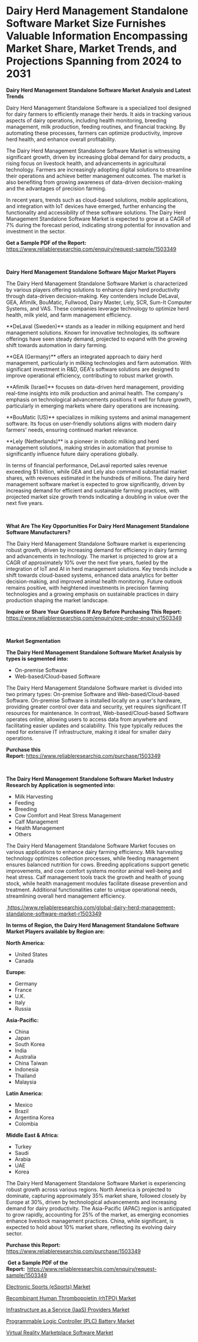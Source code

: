 <p><h1>Dairy Herd Management Standalone Software Market Size Furnishes Valuable Information Encompassing Market Share, Market Trends, and Projections Spanning from 2024 to 2031</h1></p><p><strong>Dairy Herd Management Standalone Software Market Analysis and Latest Trends</strong></p>
<p><p>Dairy Herd Management Standalone Software is a specialized tool designed for dairy farmers to efficiently manage their herds. It aids in tracking various aspects of dairy operations, including health monitoring, breeding management, milk production, feeding routines, and financial tracking. By automating these processes, farmers can optimize productivity, improve herd health, and enhance overall profitability.</p><p>The Dairy Herd Management Standalone Software Market is witnessing significant growth, driven by increasing global demand for dairy products, a rising focus on livestock health, and advancements in agricultural technology. Farmers are increasingly adopting digital solutions to streamline their operations and achieve better management outcomes. The market is also benefiting from growing awareness of data-driven decision-making and the advantages of precision farming.</p><p>In recent years, trends such as cloud-based solutions, mobile applications, and integration with IoT devices have emerged, further enhancing the functionality and accessibility of these software solutions. The Dairy Herd Management Standalone Software Market is expected to grow at a CAGR of 7% during the forecast period, indicating strong potential for innovation and investment in the sector.</p></p>
<p><strong>Get a Sample PDF of the Report:&nbsp;</strong> <a href="https://www.reliableresearchiq.com/enquiry/request-sample/1503349?utm_campaign=1141&utm_medium=2&utm_source=Github&utm_content=ia&utm_term=08122024&utm_id=dairy-herd-management-standalone-software">https://www.reliableresearchiq.com/enquiry/request-sample/1503349</a></p>
<p>&nbsp;</p>
<p><strong>Dairy Herd Management Standalone Software Major Market Players</strong></p>
<p><p>The Dairy Herd Management Standalone Software Market is characterized by various players offering solutions to enhance dairy herd productivity through data-driven decision-making. Key contenders include DeLaval, GEA, Afimilk, BouMatic, Fullwood, Dairy Master, Lely, SCR, Sum-It Computer Systems, and VAS. These companies leverage technology to optimize herd health, milk yield, and farm management efficiency.</p><p>**DeLaval (Sweden)** stands as a leader in milking equipment and herd management solutions. Known for innovative technologies, its software offerings have seen steady demand, projected to expand with the growing shift towards automation in dairy farming.</p><p>**GEA (Germany)** offers an integrated approach to dairy herd management, particularly in milking technologies and farm automation. With significant investment in R&D, GEA's software solutions are designed to improve operational efficiency, contributing to robust market growth.</p><p>**Afimilk (Israel)** focuses on data-driven herd management, providing real-time insights into milk production and animal health. The company's emphasis on technological advancements positions it well for future growth, particularly in emerging markets where dairy operations are increasing.</p><p>**BouMatic (US)** specializes in milking systems and animal management software. Its focus on user-friendly solutions aligns with modern dairy farmers' needs, ensuring continued market relevance.</p><p>**Lely (Netherlands)** is a pioneer in robotic milking and herd management solutions, making strides in automation that promise to significantly influence future dairy operations globally.</p><p>In terms of financial performance, DeLaval reported sales revenue exceeding $1 billion, while GEA and Lely also command substantial market shares, with revenues estimated in the hundreds of millions. The dairy herd management software market is expected to grow significantly, driven by increasing demand for efficient and sustainable farming practices, with projected market size growth trends indicating a doubling in value over the next five years.</p></p>
<p>&nbsp;</p>
<p><strong>What Are The Key Opportunities For Dairy Herd Management Standalone Software Manufacturers?</strong></p>
<p><p>The Dairy Herd Management Standalone Software market is experiencing robust growth, driven by increasing demand for efficiency in dairy farming and advancements in technology. The market is projected to grow at a CAGR of approximately 10% over the next five years, fueled by the integration of IoT and AI in herd management solutions. Key trends include a shift towards cloud-based systems, enhanced data analytics for better decision-making, and improved animal health monitoring. Future outlook remains positive, with heightened investments in precision farming technologies and a growing emphasis on sustainable practices in dairy production shaping the market landscape.</p></p>
<p><strong>Inquire or Share Your Questions If Any Before Purchasing This Report:</strong> <a href="https://www.reliableresearchiq.com/enquiry/pre-order-enquiry/1503349?utm_campaign=1141&utm_medium=2&utm_source=Github&utm_content=ia&utm_term=08122024&utm_id=dairy-herd-management-standalone-software">https://www.reliableresearchiq.com/enquiry/pre-order-enquiry/1503349</a></p>
<p>&nbsp;</p>
<p><strong>Market Segmentation</strong></p>
<p><strong>The Dairy Herd Management Standalone Software Market Analysis by types is segmented into:</strong></p>
<p><ul><li>On-premise Software</li><li>Web-based/Cloud-based Software</li></ul></p>
<p><p>The Dairy Herd Management Standalone Software market is divided into two primary types: On-premise Software and Web-based/Cloud-based Software. On-premise Software is installed locally on a user's hardware, providing greater control over data and security, yet requires significant IT resources for maintenance. In contrast, Web-based/Cloud-based Software operates online, allowing users to access data from anywhere and facilitating easier updates and scalability. This type typically reduces the need for extensive IT infrastructure, making it ideal for smaller dairy operations.</p></p>
<p><strong>Purchase this Report:&nbsp;</strong><a href="https://www.reliableresearchiq.com/purchase/1503349?utm_campaign=1141&utm_medium=2&utm_source=Github&utm_content=ia&utm_term=08122024&utm_id=dairy-herd-management-standalone-software">https://www.reliableresearchiq.com/purchase/1503349</a></p>
<p>&nbsp;</p>
<p><strong>The Dairy Herd Management Standalone Software Market Industry Research by Application is segmented into:</strong></p>
<p><ul><li>Milk Harvesting</li><li>Feeding</li><li>Breeding</li><li>Cow Comfort and Heat Stress Management</li><li>Calf Management</li><li>Health Management</li><li>Others</li></ul></p>
<p><p>The Dairy Herd Management Standalone Software Market focuses on various applications to enhance dairy farming efficiency. Milk harvesting technology optimizes collection processes, while feeding management ensures balanced nutrition for cows. Breeding applications support genetic improvements, and cow comfort systems monitor animal well-being and heat stress. Calf management tools track the growth and health of young stock, while health management modules facilitate disease prevention and treatment. Additional functionalities cater to unique operational needs, streamlining overall herd management efficiency.</p></p>
<p><a href="https://www.reliableresearchiq.com/global-dairy-herd-management-standalone-software-market-r1503349?utm_campaign=1141&utm_medium=2&utm_source=Github&utm_content=ia&utm_term=08122024&utm_id=dairy-herd-management-standalone-software">&nbsp;https://www.reliableresearchiq.com/global-dairy-herd-management-standalone-software-market-r1503349</a></p>
<p><strong>In terms of Region, the Dairy Herd Management Standalone Software Market Players available by Region are:</strong></p>
<p>
    <p> <strong> North America: </strong>
        <ul>
            <li>United States</li>
            <li>Canada</li>
        </ul>
        </p> 
    <p> <strong> Europe: </strong>
        <ul>
            <li>Germany</li>
            <li>France</li>
            <li>U.K.</li>
            <li>Italy</li>
            <li>Russia</li>
        </ul>
        </p> 
    <p> <strong> Asia-Pacific: </strong>
        <ul>
            <li>China</li>
            <li>Japan</li>
            <li>South Korea</li>
            <li>India</li>
            <li>Australia</li>
            <li>China Taiwan</li>
            <li>Indonesia</li>
            <li>Thailand</li>
            <li>Malaysia</li>
        </ul>
        </p> 
    <p> <strong> Latin America: </strong>
        <ul>
            <li>Mexico</li>
            <li>Brazil</li>
            <li>Argentina Korea</li>
            <li>Colombia</li>
        </ul>
        </p> 
    <p> <strong> Middle East & Africa: </strong>
        <ul>
            <li>Turkey</li>
            <li>Saudi</li>
            <li>Arabia</li>
            <li>UAE</li>
            <li>Korea</li>
        </ul>
    </p>
    </p>
<p><p>The Dairy Herd Management Standalone Software Market is experiencing robust growth across various regions. North America is projected to dominate, capturing approximately 35% market share, followed closely by Europe at 30%, driven by technological advancements and increasing demand for dairy productivity. The Asia-Pacific (APAC) region is anticipated to grow rapidly, accounting for 25% of the market, as emerging economies enhance livestock management practices. China, while significant, is expected to hold about 10% market share, reflecting its evolving dairy sector.</p></p>
<p><strong>Purchase this Report: </strong><a href="https://www.reliableresearchiq.com/purchase/1503349?utm_campaign=1141&utm_medium=2&utm_source=Github&utm_content=ia&utm_term=08122024&utm_id=dairy-herd-management-standalone-software">https://www.reliableresearchiq.com/purchase/1503349</a></p>
<p>&nbsp;<strong>Get a Sample PDF of the Report:&nbsp;&nbsp;</strong><a href="https://www.reliableresearchiq.com/enquiry/request-sample/1503349?utm_campaign=1141&utm_medium=2&utm_source=Github&utm_content=ia&utm_term=08122024&utm_id=dairy-herd-management-standalone-software">https://www.reliableresearchiq.com/enquiry/request-sample/1503349</a></p>
<p><strong></strong></p>
<p><p><a href="https://www.linkedin.com/pulse/th-score-market-0ptye?utm_campaign=1141&utm_medium=2&utm_source=Github&utm_content=ia&utm_term=08122024&utm_id=dairy-herd-management-standalone-software">Electronic Sports (eSports) Market</a></p><p><a href="https://www.linkedin.com/pulse/revenue-analysis-growth-forecast-recombinant-human-thrombopoietin-nxnkc?utm_campaign=1141&utm_medium=2&utm_source=Github&utm_content=ia&utm_term=08122024&utm_id=dairy-herd-management-standalone-software">Recombinant Human Thrombopoietin (rhTPO) Market</a></p><p><a href="https://www.linkedin.com/pulse/th-score-market-0ptye?utm_campaign=1141&utm_medium=2&utm_source=Github&utm_content=ia&utm_term=08122024&utm_id=dairy-herd-management-standalone-software">Infrastructure as a Service (IaaS) Providers Market</a></p><p><a href="https://www.linkedin.com/pulse/programmable-logic-controller-plc-battery-market-report-8zilf?utm_campaign=1141&utm_medium=2&utm_source=Github&utm_content=ia&utm_term=08122024&utm_id=dairy-herd-management-standalone-software">Programmable Logic Controller (PLC) Battery Market</a></p><p><a href="https://www.linkedin.com/pulse/report-global-virtual-reality-marketplace-software-size-valuation-pkasf?utm_campaign=1141&utm_medium=2&utm_source=Github&utm_content=ia&utm_term=08122024&utm_id=dairy-herd-management-standalone-software">Virtual Reality Marketplace Software Market</a></p></p>